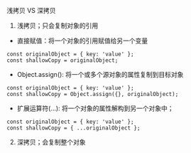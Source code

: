 浅拷贝 VS 深拷贝

1. 浅拷贝；只会复制对象的引用
- 直接赋值：将一个对象的引用赋值给另一个变量
```
const originalObject = { key: 'value' };
const shallowCopy = originalObject;
```
- Object.assign(): 将一个或多个源对象的属性复制到目标对象
```
const originalObject = { key: 'value' };
const shallowCopy = Object.assign({}, originalObject);
```
- 扩展运算符(...): 将一个对象的属性解构到另一个对象中；
```
const originalObject = { key: 'value' };
const shallowCopy = { ...originalObject };
```

2. 深拷贝；会复制整个对象